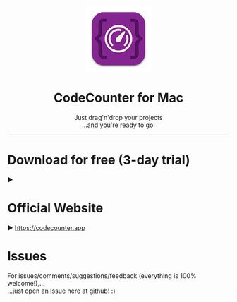 <p align=center>
  <img height="150px" src="https://github.com/enSili-co/codecounter/raw/main/images/logo.png"/>
</p>
<h1 align=center>CodeCounter for Mac</h1>
<p align=center>
  Just drag'n'drop your projects<br>...and you're ready to go!
</p>


---

# Download for free (3-day trial)

▶︎ 

# Official Website

▶︎ https://codecounter.app

# Issues

For issues/comments/suggestions/feedback (everything is 100% welcome!),...    
...just open an Issue here at github! :)

